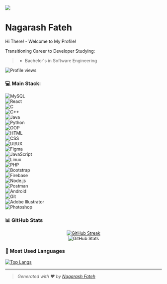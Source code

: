 <img src="https://user-images.githubusercontent.com/58959408/232639433-cb0aea21-66f0-4508-a771-85e2089c5a87.gif" style="max-width: 100%; display: inline-block;" data-target="animated-image.originalImage">

# Nagarash Fateh

Hi There! - Welcome to My Profile!

Transitioning Career to Developer 
Studying:
> - Bachelor's in Software Engineering

![Profile views](https://komarev.com/ghpvc/?username=Nigarish-here66&label=Profile%20views&color=0e75b6&style=flat)

### 💻 Main Stack:
![MySQL](https://img.shields.io/badge/-blue?logo=mysql&logoColor=white)  
![React](https://img.shields.io/badge/-blue?logo=react&logoColor=white)  
![C](https://img.shields.io/badge/--%2300599C.svg?logo=c&logoColor=white)  
![C++](https://img.shields.io/badge/--%2300599C.svg?logo=cplusplus&logoColor=white)  
![Java](https://img.shields.io/badge/--orange?logo=java&logoColor=white)  
![Python](https://img.shields.io/badge/--blue?logo=python&logoColor=yellow)  
![OOP](https://img.shields.io/badge/--%23F7DF1E.svg?logo=OOP&logoColor=black)  
![HTML](https://img.shields.io/badge/--orange?logo=html5&logoColor=white)  
![CSS](https://img.shields.io/badge/--blue?logo=css3&logoColor=white)  
![UI/UX](https://img.shields.io/badge/--purple?logo=figma&logoColor=white)  
![Figma](https://img.shields.io/badge/--%23F24E1E.svg?logo=figma&logoColor=white)  
![JavaScript](https://img.shields.io/badge/--yellow?logo=javascript)  
![Linux](https://img.shields.io/badge/--yellow?logo=linux&logoColor=white)  
![PHP](https://img.shields.io/badge/--blue?logo=php&logoColor=white)  
![Bootstrap](https://img.shields.io/badge/--purple?logo=bootstrap&logoColor=white)  
![Firebase](https://img.shields.io/badge/--yellow?logo=firebase&logoColor=white)  
![Node.js](https://img.shields.io/badge/--green?logo=nodedotjs&logoColor=white)  
![Postman](https://img.shields.io/badge/--orange?logo=postman&logoColor=white)  
![Android](https://img.shields.io/badge/--green?logo=android&logoColor=white)  
![Git](https://img.shields.io/badge/--orange?logo=git&logoColor=white)  
![Adobe Illustrator](https://img.shields.io/badge/--orange?logo=adobeillustrator&logoColor=white)  
![Photoshop](https://img.shields.io/badge/--blue?logo=adobephotoshop&logoColor=white)  



### 📊 GitHub Stats
<center>
  <a href="https://git.io/streak-stats">
    <img src="https://github-readme-streak-stats.herokuapp.com/?user=Nigarish-here66&theme=dark&hide_border=true" alt="GitHub Streak"/>
  </a>
  <br/>
  <img src="https://github-readme-stats.vercel.app/api?username=Nigarish-here66&show_icons=true&theme=dark&hide_border=true" alt="GitHub Stats"/>
</center>

### 🚀 Most Used Languages
[![Top Langs](https://github-readme-stats.vercel.app/api/top-langs/?username=Nigarish-here66&layout=compact&theme=dark&hide_border=true)](https://github.com/anuraghazra/github-readme-stats)

---

> *Generated with ❤️ by [Nagarash Fateh](https://github.com/Nigarish-here66)*





<!--
**Nigarish-here66/Nigarish-here66** is a ✨ _special_ ✨ repository because its `README.md` (this file) appears on your GitHub profile.

Here are some ideas to get you started:

- 🔭 I’m currently working on .
- 🌱 I’m currently learning ...
- 👯 I’m looking to collaborate on ...
- 🤔 I’m looking for help with ...
- 💬 Ask me about ...
- 📫 How to reach me: ...
- 😄 Pronouns: ...
- ⚡ Fun fact: ...
-->
